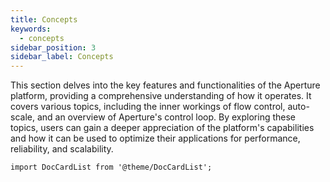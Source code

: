 ```yaml
---
title: Concepts
keywords:
  - concepts
sidebar_position: 3
sidebar_label: Concepts
---
```


This section delves into the key features and functionalities of the Aperture
platform, providing a comprehensive understanding of how it operates. It covers
various topics, including the inner workings of flow control, auto-scale, and an
overview of Aperture's control loop. By exploring these topics, users can gain a
deeper appreciation of the platform's capabilities and how it can be used to
optimize their applications for performance, reliability, and scalability.

```mdx-code-block
import DocCardList from '@theme/DocCardList';
```

<DocCardList />
